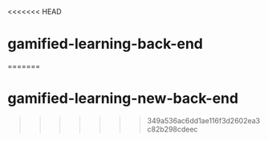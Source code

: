 <<<<<<< HEAD
# gamified-learning-back-end
=======
# gamified-learning-new-back-end
>>>>>>> 349a536ac6dd1ae116f3d2602ea3c82b298cdeec
